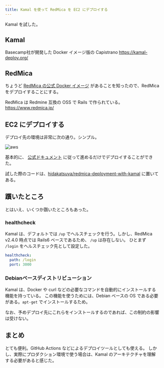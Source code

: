 ```yaml
---
title: Kamal を使って RedMica を EC2 にデプロイする
---
```


Kamal を試した。

## Kamal

Basecamp社が開発した Docker イメージ版の Capistrano
https://kamal-deploy.org/

## RedMica

ちょうど [RedMica の公式 Docker イメージ](https://hub.docker.com/r/redmica/redmica/) があることを知ったので、RedMica をデプロイすることにする。

RedMica は Redmine 互換の OSS で Rails で作られている。
https://www.redmica.jp/

## EC2 にデプロイする

デプロイ先の環境は非常に次の通り。シンプル。

![aws](https://github.com/hidakatsuya/hidakatsuya.github.io/assets/739339/8ec36760-6ea4-4b21-85e4-e2d0f7e52574)

基本的に、 [公式ドキュメント](https://kamal-deploy.org/docs/installation) に従って進めるだけでデプロイすることができた。

試した際のコードは、[hidakatsuya/redmica-deployment-with-kamal](https://github.com/hidakatsuya/redmica-deployment-with-kamal) に置いてある。

## 躓いたところ

とはいえ、いくつか躓いたところもあった。

### healthcheck

Kamal は、デフォルトでは `/up` でヘルスチェックを行う。しかし、RedMica v2.4.0 時点では Rails6 ベースであるため、 `/up` は存在しない。
ひとまず `/login` をヘルスチェック先として設定した。

```yaml
healthcheck:
  path: /login
  port: 3000
```

### Debianベースディストリビューション

Kamal は、Docker や curl などの必要なコマンドを自動的にインストールする機能を持っている。
この機能を使うためには、Debian ベースの OS である必要がある。`apt-get` でインストールするため。

なお、予めデプロイ先にこれらをインストールするのであれば、この制約の影響は受けない。

## まとめ

とても便利。GitHub Actions などによるデプロイツールとしても使える。
しかし、実際にプロダクション環境で使う場合は、Kamal のアーキテクチャを理解する必要があると感じた。
